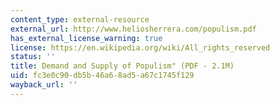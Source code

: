 ```yaml
---
content_type: external-resource
external_url: http://www.heliosherrera.com/populism.pdf
has_external_license_warning: true
license: https://en.wikipedia.org/wiki/All_rights_reserved
status: ''
title: Demand and Supply of Populism" (PDF - 2.1M)
uid: fc3e0c90-db5b-46a6-8ad5-a67c1745f129
wayback_url: ''
---
```

